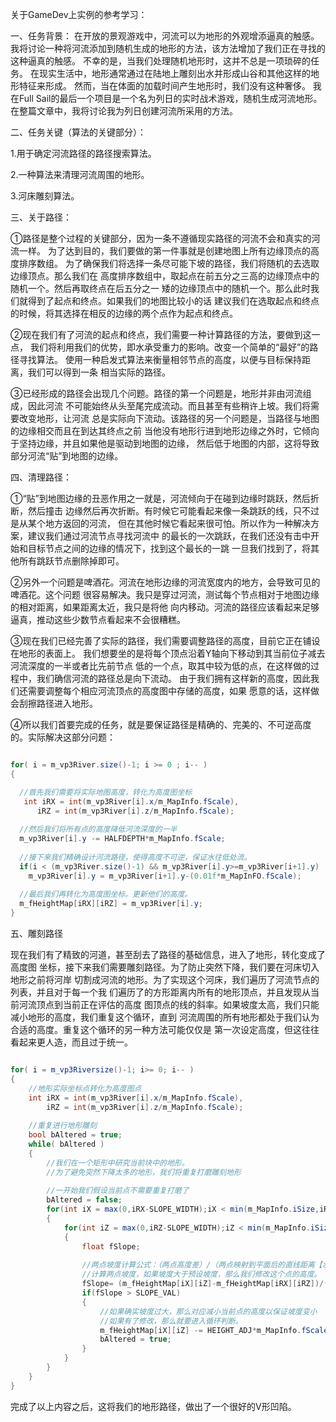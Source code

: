 关于GameDev上实例的参考学习：

一、任务背景：
在开放的景观游戏中，河流可以为地形的外观增添逼真的触感。
我将讨论一种将河流添加到随机生成的地形的方法，该方法增加了我们正在寻找的这种逼真的触感。 
不幸的是，当我们处理随机地形时，这并不总是一项琐碎的任务。
在现实生活中，地形通常通过在陆地上雕刻出水并形成山谷和其他这样的地形特征来形成。 
然而，当在体面的加载时间产生地形时，我们没有这种奢侈。
我在Full Sail的最后一个项目是一个名为列日的实时战术游戏，随机生成河流地形。 
在整篇文章中，我将讨论我为列日创建河流所采用的方法。

二、任务关键（算法的关键部分）：

1.用于确定河流路径的路径搜索算法。

2.一种算法来清理河流周围的地形。

3.河床雕刻算法。

三、关于路径：

①路径是整个过程的关键部分，因为一条不遵循现实路径的河流不会和真实的河流一样。
为了达到目的，我们要做的第一件事就是创建地图上所有边缘顶点的高度排序数组。
为了确保我们将选择一条尽可能下坡的路径，我们将随机的去选取边缘顶点。那么我们在
高度排序数组中，取起点在前五分之三高的边缘顶点中的随机一个。然后再取终点在后五分之一
矮的边缘顶点中的随机一个。那么此时我们就得到了起点和终点。如果我们的地图比较小的话
建议我们在选取起点和终点的时候，将其选择在相反的边缘的两个点作为起点和终点。

②现在我们有了河流的起点和终点，我们需要一种计算路径的方法，要做到这一点，
我们将利用我们的优势，即水承受重力的影响。改变一个简单的“最好”的路径寻找算法。
使用一种启发式算法来衡量相邻节点的高度，以便与目标保持距离，我们可以得到一条
相当实际的路径。

③已经形成的路径会出现几个问题。路径的第一个问题是，地形并非由河流组成，因此河流
不可能始终从头至尾完成流动。而且甚至有些稍许上坡。我们将需要改变地形，让河流
总是实际向下流动。该路径的另一个问题是，当路径与地图的边缘相交而且在到达其终点之前
当他没有地形行进到地形边缘之外时，它倾向于坚持边缘，并且如果他是驱动到地图的边缘，
然后低于地图的内部，这将导致部分河流“贴”到地图的边缘。


四、清理路径：

①“贴”到地图边缘的丑恶作用之一就是，河流倾向于在碰到边缘时跳跃，然后折断，然后撞击
边缘然后再次折断。有时候它可能看起来像一条跳跃的线，只不过是从某个地方返回的河流，
但在其他时候它看起来很可怕。所以作为一种解决方案，建议我们通过河流节点寻找河流中
的最长的一次跳跃，在我们还没有击中开始和目标节点之间的边缘的情况下，找到这个最长的一跳
一旦我们找到了，将其他所有跳跃节点删除掉即可。

②另外一个问题是啤酒花。河流在地形边缘的河流宽度内的地方，会导致可见的啤酒花。这个问题
很容易解决。我只是穿过河流，测试每个节点相对于地图边缘的相对距离，如果距离太近，我只是将他
向内移动。河流的路径应该看起来足够逼真，推动这些少数节点看起来不会很糟糕。

③现在我们已经完善了实际的路径，我们需要调整路径的高度，目前它正在铺设在地形的表面上。
我们想要坐的是将每个顶点沿着Y轴向下移动到其当前位子减去河流深度的一半或者比先前节点
低的一个点，取其中较为低的点，在这样做的过程中，我们确信河流的路径总是向下流动。
由于我们拥有这样新的高度，因此我们还需要调整每个相应河流顶点的高度图中存储的高度，如果
愿意的话，这样做会刮擦路径进入地形。

④所以我们首要完成的任务，就是要保证路径是精确的、完美的、不可逆高度的。实际解决这部分问题：

```c#

for( i = m_vp3River.size()-1; i >= 0 ; i-- )
{

  //首先我们需要将实际地图高度，转化为高度图坐标
   int iRX = int(m_vp3River[i].x/m_MapInfo.fScale),
      iRZ = int(m_vp3River[i].z/m_MapInfo.fScale);
  
  //然后我们将所有点的高度降低河流深度的一半
  m_vp3River[i].y -= HALFDEPTH*m_MapInfo.fScale;
  
  //接下来我们精确设计河流路径，使得高度不可逆，保证水往低处流。
  if(i < (m_vp3River.size()-1) && m_vp3River[i].y>=m_vp3River[i+1].y)
    m_vp3River[i].y = m_vp3River[i+1].y-(0.01f*m_MapInFO.fScale);
    
  //最后我们再转化为高度图坐标。更新他们的高度。
  m_fHeightMap[iRX][iRZ] = m_vp3River[i].y;
}

```
五、雕刻路径

现在我们有了精致的河道，甚至刮去了路径的基础信息，进入了地形，转化变成了高度图
坐标，接下来我们需要雕刻路径。为了防止突然下降，我们要在河床切入地形之前将河岸
切割成河流的地形。为了实现这个河床，我们遍历了河流节点的列表，并且对于每一个我
们遍历了的方形距离内所有的地形顶点，并且发现从当前河流顶点到当前正在评估的高度
图顶点的线的斜率。如果坡度太高，我们只能减小地形的高度，我们重复这个循环，直到
河流周围的所有地形都处于我们认为合适的高度。重复这个循环的另一种方法可能仅仅是
第一次设定高度，但这往往看起来更人造，而且过于统一。

```c#

for( i = m_vp3Riversize()-1; i>= 0; i-- )
{
    //地形实际坐标点转化为高度图点
    int iRX = int(m_vp3River[i].x/m_MapInfo.fScale),
        iRZ = int(m_vp3River[i].z/m_MapInfo.fScale);
    
    //重复进行地形雕刻
    bool bAltered = true;
    while( bAltered )    
    {
        //我们在一个矩形中研究当前块中的地形。
        //为了避免突然下降太多的地形，我们将重复打磨雕刻地形
        
        //一开始我们假设当前点不需要重复打磨了
        bAltered = false;
        for(int iX = max(0,iRX-SLOPE_WIDTH);iX < min(m_MapInfo.iSize,iRX+SLOPE_WIDTH); iX++)
        {
            for(int iZ = max(0,iRZ-SLOPE_WIDTH);iZ < min(m_MapInfo.iSize,iRZ+SLOPE_WIDTH); iZ++)
            {
                float fSlope;
                
                //两点坡度计算公式：（两点高度差）/（两点映射到平面后的直线距离【水平距离】）
                //计算两点坡度，如果坡度大于预设坡度，那么我们修改这个点的高度。
                fSlope= (m_fHeightMap[iX][iZ]-m_fHeightMap[iRX][iRZ])/((sqrt((iRX-iX))*(iRX-iX)+(iRZ-iZ)*(iRZ-iZ))*m_MapInfofScale);
                if(fSlope > SLOPE_VAL)
                {
                    //如果确实坡度过大，那么对应减小当前点的高度以保证坡度变小
                    //如果有了修改，那么就要进入循环判断。
                    m_fHeightMap[iX][iZ] -= HEIGHT_ADJ*m_MapInfo.fScale;
                    bAltered = true;
                }
            }
        }
    }
}

```

完成了以上内容之后，这将我们的地形路径，做出了一个很好的V形凹陷。

























